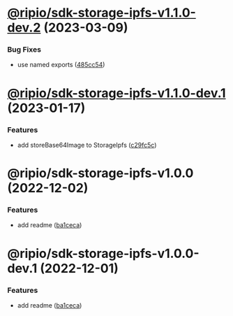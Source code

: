 # [@ripio/sdk-storage-ipfs-v1.1.0-dev.2](https://github.com/ripio/sdkjs/compare/@ripio/sdk-storage-ipfs-v1.1.0-dev.1...@ripio/sdk-storage-ipfs-v1.1.0-dev.2) (2023-03-09)


### Bug Fixes

* use named exports ([485cc54](https://github.com/ripio/sdkjs/commit/485cc5474b5f6c66cd3597463a1114b955078af3))

# [@ripio/sdk-storage-ipfs-v1.1.0-dev.1](https://github.com/ripio/sdkjs/compare/@ripio/sdk-storage-ipfs-v1.0.0...@ripio/sdk-storage-ipfs-v1.1.0-dev.1) (2023-01-17)


### Features

* add storeBase64Image to StorageIpfs ([c29fc5c](https://github.com/ripio/sdkjs/commit/c29fc5cb24cfa85d1589069d1f0a548a1118eb03))

# @ripio/sdk-storage-ipfs-v1.0.0 (2022-12-02)


### Features

* add readme ([ba1ceca](https://github.com/ripio/sdkjs/commit/ba1ceca88498d12c51eafc5051b087d20f28623a))

# @ripio/sdk-storage-ipfs-v1.0.0-dev.1 (2022-12-01)


### Features

* add readme ([ba1ceca](https://github.com/ripio/sdkjs/commit/ba1ceca88498d12c51eafc5051b087d20f28623a))
